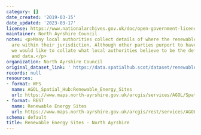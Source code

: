 ```yaml
---
category: []
date_created: '2019-03-15'
date_updated: '2023-03-17'
license: https://www.nationalarchives.gov.uk/doc/open-government-licence/version/3/
maintainer: North Ayrshire Council
notes: <p>Many local authorities collect details of where the renewable energy sites
  are within their jurisdiction. Although other parties purport to have such lists,
  we would like to collate what local authorities believe to be the definitive sites
  and data.</p>
organization: North Ayrshire Council
original_dataset_link: ' https://data.spatialhub.scot/dataset/renewable_energy_sites-na'
records: null
resources:
- format: WFS
  name: AGOL_Spatial_Hub:Renewable_Energy_Sites
  url: https://www.maps.north-ayrshire.gov.uk/arcgis/services/AGOL/Spatial_Hub/MapServer/WFSServer
- format: REST
  name: Renewable Energy Sites
  url: https://www.maps.north-ayrshire.gov.uk/arcgis/rest/services/AGOL/Spatial_Hub/FeatureServer
schema: default
title: Renewable Energy Sites - North Ayrshire
---
```

